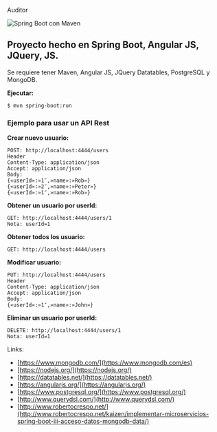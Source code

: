 Auditor

![Spring Boot con Maven](https://upload.wikimedia.org/wikipedia/commons/thumb/4/44/Spring_Framework_Logo_2018.svg/1280px-Spring_Framework_Logo_2018.svg.png)

## Proyecto hecho en Spring Boot, Angular JS, JQuery, JS.

Se requiere tener Maven, Angular JS, JQuery Datatables, PostgreSQL y MongoDB.


**Ejecutar:**
```
$ mvn spring-boot:run
```


### Ejemplo para usar un API Rest

**Crear nuevo usuario:**
```
POST: http://localhost:4444/users
Header
Content-Type: application/json
Accept: application/json
Body:
{«userId»:»1″,»name»:»Rob»}
{«userId»:»2″,»name»:»Peter»}
{«userId»:»1″,»name»:»Rob»}
```

**Obtener un usuario por userId:**
```
GET: http://localhost:4444/users/1
Nota: userId=1
```

**Obtener todos los usuario:**
```
GET: http://localhost:4444/users
```

**Modificar usuario:**
```
PUT: http://localhost:4444/users
Header
Content-Type: application/json
Accept: application/json
Body:
{«userId»:»1″,»name»:»John»}
```

**Eliminar un usuario por userId:**
```
DELETE: http://localhost:4444/users/1
Nota: userId=1
```


Links:
* [https://www.mongodb.com/](https://www.mongodb.com/es)
* [https://nodejs.org/](https://nodejs.org/)
* [https://datatables.net/](https://datatables.net/)
* [https://angularjs.org/](https://angularjs.org/)
* [https://www.postgresql.org/](https://www.postgresql.org/)
* [http://www.querydsl.com/](http://www.querydsl.com/)
* [http://www.robertocrespo.net/](http://www.robertocrespo.net/kaizen/implementar-microservicios-spring-boot-iii-acceso-datos-mongodb-data/)
